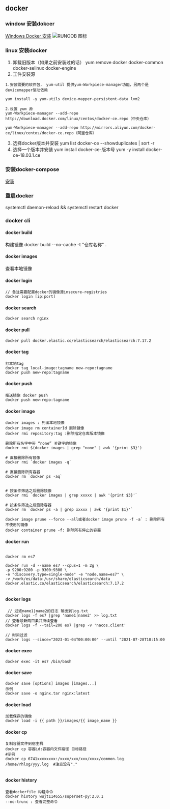 ## docker

### window 安装dokcer

[Windows Docker 安装](https://www.runoob.com/docker/windows-docker-install.html)
![RUNOOB 图标](http://static.runoob.com/images/runoob-logo.png)

### linux 安装docker

1. 卸载旧版本（如果之前安装过的话） yum remove docker docker-common docker-selinux docker-engine
2. 工件安装源

```
1.安装需要的软件包， yum-util 提供yum-Workpiece-manager功能，另两个是devicemapper驱动依赖

yum install -y yum-utils device-mapper-persistent-data lvm2

2.设置 yum 源
yum-Workpiece-manager --add-repo http://download.docker.com/linux/centos/docker-ce.repo（中央仓库）

yum-Workpiece-manager --add-repo http://mirrors.aliyun.com/docker-ce/linux/centos/docker-ce.repo（阿里仓库）
```

3. 选择docker版本并安装 yum list docker-ce --showduplicates | sort -r
4. 选择一个版本并安装 yum install docker-ce-版本号 yum -y install docker-ce-18.03.1.ce

### 安装docker-compose

[安装](https://juejin.cn/post/7003161972535476237)

### 重启docker

systemctl daemon-reload && systemctl restart docker

### docker cli

#### docker build

构建镜像 docker build --no-cache -t "仓库名称" .

#### docker images

查看本地镜像

#### docker login

``` 
// 备注需要配置docker的镜像源insecure-registries
docker login [ip:port]
```

#### docker search

```
docker search nginx
```

#### docker pull

```
docker pull docker.elastic.co/elasticsearch/elasticsearch:7.17.2
```

#### docker tag

```
打本地tag
docker tag local-image:tagname new-repo:tagname
docker push new-repo:tagname
```

#### docker push

``` 
推送镜像 docker push
docker push new-repo:tagname
```

#### docker image

```
docker images : 列出本地镜像
docker image rm containerId 删除镜像
docker rmi repository:tag :删除指定仓库版本镜像
```

``` 
删除所有名字中带 “none” 关键字的镜像
docker rmi $(docker images | grep "none" | awk '{print $3}') 

# 直接删除所有镜像
docker rmi `docker images -q`

# 直接删除所有容器
docker rm `docker ps -aq`


# 按条件筛选之后删除镜像
docker rmi `docker images | grep xxxxx | awk '{print $3}'`

# 按条件筛选之后删除容器
docker rm `docker ps -a | grep xxxxx | awk '{print $1}'`

docker image prune --force --all或者docker image prune -f -a` : 删除所有不使用的镜像
docker container prune -f: 删除所有停止的容器

```

#### docker run

```

docker rm es7

docker run -d --name es7 --cpus=1 -m 2g \
-p 9200:9200 -p 9300:9300 \
-e "discovery.type=single-node" -e "node.name=es7" \
-v /work/es/data:/usr/share/elasticsearch/data docker.elastic.co/elasticsearch/elasticsearch:7.17.2


```

#### docker logs

```
 // 过滤name1|name2的日志 输出到log.txt
docker logs -f es7 |grep 'name1|name2' >> log.txt
// 查看最新两百条并持续查看
docker logs -f --tail=200 es7 |grep -v 'nacos.client'

// 时间过滤
docker logs --since="2023-01-04T00:00:00" --until "2021-07-28T10:15:00 
```

#### docker exec

```
docker exec -it es7 /bin/bash
```

#### docker save

``` 
docker save [options] images [images...]
示例 
docker save -o nginx.tar nginx:latest 
```

#### docker load

``` 
加载保存的镜像
docker load -i {{ path }}/images/{{ image_name }}
```

#### docker cp

```
复制容器文件到宿主机
docker cp 容器id:容器内文件路径 目标路径
#示例
docker cp 6741xxxxxxxx:/xxxx/xxx/xxx/xxxx/common.log /home/rhlog/yyy.log  #注意没有"."
 
```

#### docker history

``` 
查看dockerfile 构建命令
docker history wujt114655/superset-py:2.0.1
--no-trunc : 查看完整命令

```
